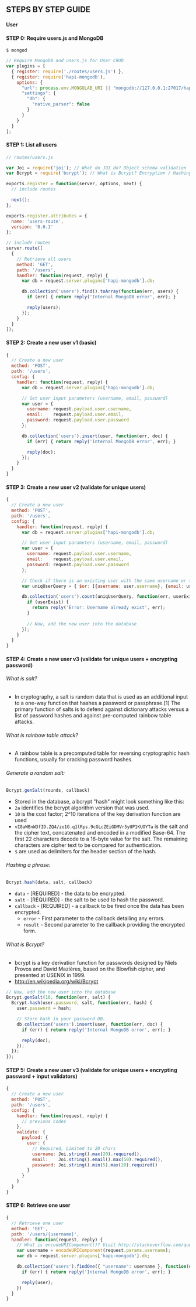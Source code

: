 ## STEPS BY STEP GUIDE
#### User

#### STEP 0: Require users.js and MongoDB

```
$ mongod
```

```js
// Require MongoDB and users.js for User CRUD
var plugins = [
  { register: require('./routes/users.js') },
  { register: require('hapi-mongodb'),
    options: {
      "url": process.env.MONGOLAB_URI || "mongodb://127.0.0.1:27017/hapi-twitter",
      "settings": {
        "db": {
          "native_parser": false
        }
      }
    }
  }
];
```

#### STEP 1: List all users
```js
// routes/users.js

var Joi = require('joi'); // What do JOI do? Object schema validation
var Bcrypt = require('bcrypt'); // What is Bcrypt? Encryption / Hashing function

exports.register = function(server, options, next) {
  // include routes

  next();
};

exports.register.attributes = {
  name: 'users-route',
  version: '0.0.1'
};

```

```js
// include routes
server.route([
  {
    // Retrieve all users
    method: 'GET',
    path: '/users',
    handler: function(request, reply) {
      var db = request.server.plugins['hapi-mongodb'].db;

      db.collection('users').find().toArray(function(err, users) {
        if (err) { return reply('Internal MongoDB error', err); }

        reply(users);
      });
    }
  }
]);
```

#### STEP 2: Create a new user v1 (basic)
```js
{
  // Create a new user
  method: 'POST',
  path: '/users',
  config: {
    handler: function(request, reply) {
      var db = request.server.plugins['hapi-mongodb'].db;

      // Get user input parameters (username, email, password)
      var user = {
        username: request.payload.user.username,
        email:    request.payload.user.email,
        password: request.payload.user.password
      };

      db.collection('users').insert(user, function(err, doc) {
        if (err) { return reply('Internal MongoDB error', err); }

        reply(doc);
      });
    }
  }
}
```

#### STEP 3: Create a new user v2 (validate for unique users)
```js
{
  // Create a new user
  method: 'POST',
  path: '/users',
  config: {
    handler: function(request, reply) {
      var db = request.server.plugins['hapi-mongodb'].db;

      // Get user input parameters (username, email, password)
      var user = {
        username: request.payload.user.username,
        email:    request.payload.user.email,
        password: request.payload.user.password
      };

      // Check if there is an existing user with the same username or the same email address
      var uniqUserQuery = { $or: [{username: user.username}, {email: user.email}] };

      db.collection('users').count(uniqUserQuery, function(err, userExist){
        if (userExist) {
          return reply('Error: Username already exist', err);
        }
        
        // Now, add the new user into the database
      });
    }
  }
}
```

#### STEP 4: Create a new user v3 (validate for unique users + encrypting password)

###### What is salt?
- In cryptography, a salt is random data that is used as an additional input to a one-way function that hashes a password or passphrase.[1] The primary function of salts is to defend against dictionary attacks versus a list of password hashes and against pre-computed rainbow table attacks.

###### What is rainbow table attack?
- A rainbow table is a precomputed table for reversing cryptographic hash functions, usually for cracking password hashes.

###### Generate a random salt:
```js
Bcrypt.genSalt(rounds, callback)
```
- Stored in the database, a bcrypt "hash" might look something like this:
- `2a` identifies the bcrypt algorithm version that was used.
- `10` is the cost factor; 2^10 iterations of the key derivation function are used
- `vI8aWBnW3fID.ZQ4/zo1G.q1lRps.9cGLcZEiGDMVr5yUP1KUOYTa` is the salt and the cipher text, concatenated and encoded in a modified Base-64. The first 22 characters decode to a 16-byte value for the salt. The remaining characters are cipher text to be compared for authentication.
- `$` are used as delimiters for the header section of the hash.

###### Hashing a phrase:
```js
Bcrypt.hash(data, salt, callback)
```
- `data` - [REQUIRED] - the data to be encrypted.
- `salt` - [REQUIRED] - the salt to be used to hash the password.
- `callback` - [REQUIRED] - a callback to be fired once the data has been encrypted.
  - `error` - First parameter to the callback detailing any errors.
  - `result` - Second parameter to the callback providing the encrypted form.

###### What is Bcrypt?
- bcrypt is a key derivation function for passwords designed by Niels Provos and David Mazières, based on the Blowfish cipher, and presented at USENIX in 1999.
- http://en.wikipedia.org/wiki/Bcrypt

```js
// Now, add the new user into the database
Bcrypt.genSalt(10, function(err, salt) {
  Bcrypt.hash(user.password, salt, function(err, hash) {
    user.password = hash;

    // Store hash in your password DB.
    db.collection('users').insert(user, function(err, doc) {
      if (err) { return reply('Internal MongoDB error', err); }

      reply(doc);
    });
  });
});
```

#### STEP 5: Create a new user v3 (validate for unique users + encrypting password + input validators)
```js
{
  // Create a new user
  method: 'POST',
  path: '/users',
  config: {
    handler: function(request, reply) {
      // previous codes
    },
    validate: {
      payload: {
        user: {
          // Required, Limited to 20 chars
          username: Joi.string().max(20).required(),
          email:    Joi.string().email().max(50).required(),
          password: Joi.string().min(5).max(20).required()
        }
      }
    }
  }
}
```

#### STEP 6: Retrieve one user
```js
{
  // Retrieve one user
  method: 'GET',
  path: '/users/{username}',
  handler: function(request, reply) {
    // What is encodeURIComponent()? Visit http://stackoverflow.com/questions/75980/best-practice-escape-or-encodeuri-encodeuricomponent
    var username = encodeURIComponent(request.params.username);
    var db = request.server.plugins['hapi-mongodb'].db;

    db.collection('users').findOne({ "username": username }, function(err, user) {
      if (err) { return reply('Internal MongoDB error', err); }

      reply(user);
    })
  }
}
```